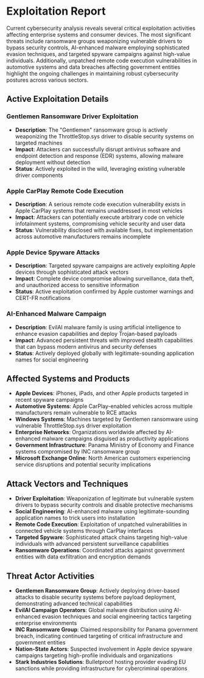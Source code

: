 # Exploitation Report

Current cybersecurity analysis reveals several critical exploitation activities affecting enterprise systems and consumer devices. The most significant threats include ransomware groups weaponizing vulnerable drivers to bypass security controls, AI-enhanced malware employing sophisticated evasion techniques, and targeted spyware campaigns against high-value individuals. Additionally, unpatched remote code execution vulnerabilities in automotive systems and data breaches affecting government entities highlight the ongoing challenges in maintaining robust cybersecurity postures across various sectors.

## Active Exploitation Details

### Gentlemen Ransomware Driver Exploitation
- **Description**: The "Gentlemen" ransomware group is actively weaponizing the ThrottleStop.sys driver to disable security systems on targeted machines
- **Impact**: Attackers can successfully disrupt antivirus software and endpoint detection and response (EDR) systems, allowing malware deployment without detection
- **Status**: Actively exploited in the wild, leveraging existing vulnerable driver components

### Apple CarPlay Remote Code Execution
- **Description**: A serious remote code execution vulnerability exists in Apple CarPlay systems that remains unaddressed in most vehicles
- **Impact**: Attackers can potentially execute arbitrary code on vehicle infotainment systems, compromising vehicle security and user data
- **Status**: Vulnerability disclosed with available fixes, but implementation across automotive manufacturers remains incomplete

### Apple Device Spyware Attacks
- **Description**: Targeted spyware campaigns are actively exploiting Apple devices through sophisticated attack vectors
- **Impact**: Complete device compromise allowing surveillance, data theft, and unauthorized access to sensitive information
- **Status**: Active exploitation confirmed by Apple customer warnings and CERT-FR notifications

### AI-Enhanced Malware Campaign
- **Description**: EvilAI malware family is using artificial intelligence to enhance evasion capabilities and deploy Trojan-based payloads
- **Impact**: Advanced persistent threats with improved stealth capabilities that can bypass modern antivirus and security defenses
- **Status**: Actively deployed globally with legitimate-sounding application names for social engineering

## Affected Systems and Products

- **Apple Devices**: iPhones, iPads, and other Apple products targeted in recent spyware campaigns
- **Automotive Systems**: Apple CarPlay-enabled vehicles across multiple manufacturers remain vulnerable to RCE attacks
- **Windows Systems**: Machines targeted by Gentlemen ransomware using vulnerable ThrottleStop.sys driver exploitation
- **Enterprise Networks**: Organizations worldwide affected by AI-enhanced malware campaigns disguised as productivity applications
- **Government Infrastructure**: Panama Ministry of Economy and Finance systems compromised by INC ransomware group
- **Microsoft Exchange Online**: North American customers experiencing service disruptions and potential security implications

## Attack Vectors and Techniques

- **Driver Exploitation**: Weaponization of legitimate but vulnerable system drivers to bypass security controls and disable protective mechanisms
- **Social Engineering**: AI-enhanced malware using legitimate-sounding application names to trick users into installation
- **Remote Code Execution**: Exploitation of unpatched vulnerabilities in connected vehicle systems through CarPlay interfaces
- **Targeted Spyware**: Sophisticated attack chains targeting high-value individuals with advanced persistent surveillance capabilities
- **Ransomware Operations**: Coordinated attacks against government entities with data exfiltration and encryption demands

## Threat Actor Activities

- **Gentlemen Ransomware Group**: Actively deploying driver-based attacks to disable security systems before payload deployment, demonstrating advanced technical capabilities
- **EvilAI Campaign Operators**: Global malware distribution using AI-enhanced evasion techniques and social engineering tactics targeting enterprise environments
- **INC Ransomware Group**: Claimed responsibility for Panama government breach, indicating continued targeting of critical infrastructure and government entities
- **Nation-State Actors**: Suspected involvement in Apple device spyware campaigns targeting high-profile individuals and organizations
- **Stark Industries Solutions**: Bulletproof hosting provider evading EU sanctions while providing infrastructure for cybercriminal operations